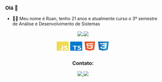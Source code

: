### Olá 👋
<ul>
  <li>👨‍💻 Meu nome é Ruan, tenho 21 anos e atualmente curso o 3º semestre de Análise e Desenvolvimento de Sistemas </li>
</ul>

<div align="center" height="190em">
  
<a href="https://github.com/modenadev/modenadev">
  <img height=180 align="center" src="https://github-readme-stats.vercel.app/api?username=modenadev&theme=transparent&rank_icon=github&title_color=6d1997&show_icons=true&border_color=525252&custom_title=Stats" />
</a>
<a href="https://github.com/modenadev/modenadev">
  <img height=180 align="center" src="https://github-readme-stats.vercel.app/api/top-langs/?username=modenadev&layout=compact&theme=transparent&title_color=6d1997&border_color=525252" />
</a>
  
  <div style="display: inline_block"><br>
  <img align="center" alt="Javascript" height="30" width="40" title="Javascript" src="https://raw.githubusercontent.com/devicons/devicon/master/icons/javascript/javascript-plain.svg">
    <img align="center" alt="Typescript" height="30" width="40" title="Typescript" src="https://raw.githubusercontent.com/devicons/devicon/master/icons/typescript/typescript-original.svg">
    <img align="center" alt="HTML" height="30" width="40" title="HTML" src="https://raw.githubusercontent.com/devicons/devicon/master/icons/html5/html5-original.svg">
    <img align="center" alt="CSS" height="30" width="40" title="CSS" src="https://raw.githubusercontent.com/devicons/devicon/master/icons/css3/css3-original.svg">
    
  </div>
</div>

##

<div align="center"> 
  <h3>Contato:</h3>
   <a href = "mailto:ruanscorpionn@gmail.com">
    <img src="https://img.shields.io/badge/-Gmail-%23333?style=for-the-badge&logo=gmail&logoColor=white" target="_blank">
  </a>
  <a href="https://www.linkedin.com/in/ruan-módena-1a4859231/" target="_blank">
    <img src="https://img.shields.io/badge/-LinkedIn-%230077B5?style=for-the-badge&logo=linkedin&logoColor=white" target="_blank">
  </a> 
</div>

